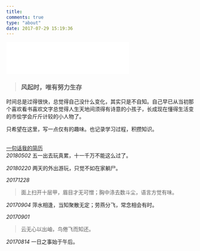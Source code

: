 ```yaml
---
title: 
comments: true
type: "about"
date: 2017-07-29 15:19:36
---
```

<link rel="stylesheet" href="../photos/ins.css">
<script type="text/javascript" src="./toggle.js"></script>

<iframe frameborder="no" border="0" marginwidth="0" marginheight="0" width=330 height=86 src="//music.163.com/outchain/player?type=2&id=412016278&auto=0&height=66"></iframe>


<blockquote class="blockquote-center"><h3>风起时，唯有努力生存</h3></blockquote>

时间总是过得很快，总觉得自己没什么变化，其实只是不自知。自己早已从当初那个喜欢看书喜欢文字总觉得人生天地间须得有诗意的小孩子，长成现在懂得生活变的市侩学会斤斤计较的小人物了。

只希望在这里，写一点仅有的趣味。也记录学习过程，积攒知识。

<br/>
<div class="photos-btn-wrap">
  <a class="photos-btn active" id="wordsA" href="javascript:void(0)" onclick="setActive('words')" style="border-bottom:1px #999">一句话</a><a class="photos-btn" id="resumeA" href="javascript:void(0)" onclick="setActive('resume')" style="border-bottom:1px #999">我的简历</a>
</div>


<div id="wordsD">
<em>20180502</em>
五一出去玩真累，十一千万不能这么过了。

<em>20180220</em>
两天的外出游玩，只觉不如在家躺尸。

<em>20171228</em>
<blockquote>面上扫开十层甲，眉目才无可憎；胸中涤去数斗尘，语言方觉有味。</blockquote>

<em>20170904</em>
萍水相逢，当知聚散无定；劳燕分飞，常念相会有时。

<em>20170901</em>
<blockquote>云无心以出岫，鸟倦飞而知还。</blockquote>

<em>20170814</em>
一日之事始于午后。
</div>

<div id="resumeD" style="display: none;">
<embed src="http://otzlyqzo6.bkt.clouddn.com/CV-GuiChen.pdf" width="100%" height="1030" type="application/pdf"/>
</div>